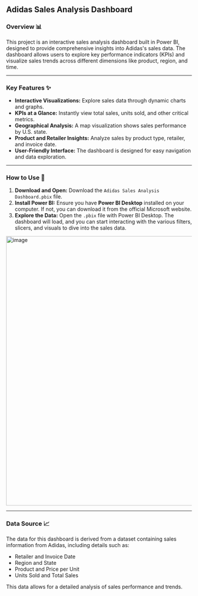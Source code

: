 ## **Adidas Sales Analysis Dashboard**

### **Overview** 📊

This project is an interactive sales analysis dashboard built in Power BI, designed to provide comprehensive insights into Adidas's sales data. The dashboard allows users to explore key performance indicators (KPIs) and visualize sales trends across different dimensions like product, region, and time.

---

### **Key Features** ✨

* **Interactive Visualizations:** Explore sales data through dynamic charts and graphs.
* **KPIs at a Glance:** Instantly view total sales, units sold, and other critical metrics.
* **Geographical Analysis:** A map visualization shows sales performance by U.S. state.
* **Product and Retailer Insights:** Analyze sales by product type, retailer, and invoice date.
* **User-Friendly Interface:** The dashboard is designed for easy navigation and data exploration.

---

### **How to Use** 🚀

1.  **Download and Open:** Download the `Adidas Sales Analysis Dashboard.pbix` file.
2.  **Install Power BI:** Ensure you have **Power BI Desktop** installed on your computer. If not, you can download it from the official Microsoft website.
3.  **Explore the Data:** Open the `.pbix` file with Power BI Desktop. The dashboard will load, and you can start interacting with the various filters, slicers, and visuals to dive into the sales data.
<img width="1300" height="732" alt="image" src="https://github.com/user-attachments/assets/c51d60e8-bd93-4ccf-98e5-2c45a61606c3" />

---

### **Data Source** 📈

The data for this dashboard is derived from a dataset containing sales information from Adidas, including details such as:

* Retailer and Invoice Date
* Region and State
* Product and Price per Unit
* Units Sold and Total Sales

This data allows for a detailed analysis of sales performance and trends.
